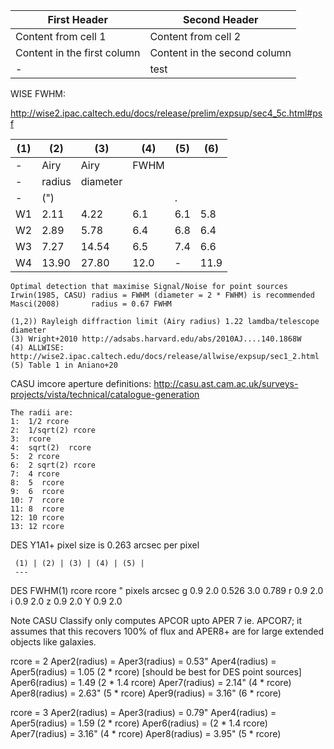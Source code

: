 
| First Header | Second Header |
| ------------ | ------------- |
| Content from cell 1 | Content from cell 2 |
| Content in the first column | Content in the second column |
| \- | test |


WISE FWHM:


http://wise2.ipac.caltech.edu/docs/release/prelim/expsup/sec4_5c.html#psf

| (1) | (2) | (3) | (4) | (5) | (6) |
| --- | --- | --- | --- | ---- | ---- |
| \-  |  Airy  | Airy     |        FWHM |  |  |  |
| \-  | radius | diameter |       | | | | |
| \-  |  (")   |  |   |. |
| W1  |  2.11  |  4.22 |  6.1 |  6.1 |  5.8
| W2  |  2.89  |  5.78 |  6.4 |  6.8 |  6.4
| W3  |  7.27  | 14.54 |  6.5 |  7.4 |  6.6
| W4  | 13.90  | 27.80 | 12.0 |   -  | 11.9

```
Optimal detection that maximise Signal/Noise for point sources
Irwin(1985, CASU) radius = FWHM (diameter = 2 * FWHM) is recommended
Masci(2008)       radius = 0.67 FWHM

(1,2)) Rayleigh diffraction limit (Airy radius) 1.22 lamdba/telescope diameter
(3) Wright+2010 http://adsabs.harvard.edu/abs/2010AJ....140.1868W 
(4) ALLWISE: http://wise2.ipac.caltech.edu/docs/release/allwise/expsup/sec1_2.html
(5) Table 1 in Aniano+20
```

CASU imcore aperture definitions:
http://casu.ast.cam.ac.uk/surveys-projects/vista/technical/catalogue-generation
```
The radii are:
1:  1/2 rcore
2:  1/sqrt(2) rcore
3:  rcore
4:  sqrt(2)  rcore
5:  2 rcore
6:  2 sqrt(2) rcore
7:  4 rcore
8:  5  rcore
9:  6  rcore
10: 7  rcore
11: 8  rcore
12: 10 rcore
13: 12 rcore
```



DES Y1A1+ pixel size is 0.263 arcsec per pixel 

     (1) | (2) | (3) | (4) | (5) |
	 ---
DES FWHM(1)     rcore        rcore 
     "       pixels arcsec
g   0.9       2.0   0.526    3.0  0.789
r   0.9       2.0   
i   0.9       2.0
z   0.9       2.0
Y   0.9       2.0


Note CASU Classify only computes APCOR upto APER 7 ie. APCOR7; it assumes
that this recovers 100% of flux and APER8+ are for large extended objects like
galaxies.

rcore = 2
Aper2(radius) = 
Aper3(radius) = 0.53"
Aper4(radius) = 
Aper5(radius) = 1.05    (2 * rcore) [should be best for DES point sources]
Aper6(radius) = 1.49    (2 * 1.4 rcore)
Aper7(radius) = 2.14"   (4 * rcore)
Aper8(radius) = 2.63"   (5 * rcore)
Aper9(radius) = 3.16"   (6 * rcore)



rcore = 3
Aper2(radius) = 
Aper3(radius) = 0.79"
Aper4(radius) = 
Aper5(radius) = 1.59    (2 * rcore) 
Aper6(radius) =         (2 * 1.4 rcore)
Aper7(radius) = 3.16"   (4 * rcore)
Aper8(radius) = 3.95"   (5 * rcore)

